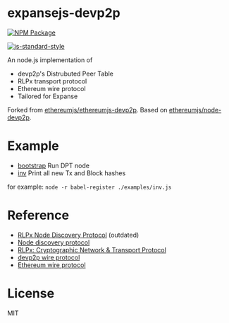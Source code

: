 # expansejs-devp2p

[![NPM Package](https://img.shields.io/npm/v/expansejs-devp2p.svg?style=flat-square)](https://www.npmjs.org/package/expansejs-devp2p)

[![js-standard-style](https://cdn.rawgit.com/feross/standard/master/badge.svg)](https://github.com/feross/standard)

An node.js implementation of

- devp2p's Distrubuted Peer Table
- RLPx transport protocol
- Ethereum wire protocol
- Tailored for Expanse

Forked from [ethereumjs/ethereumjs-devp2p](https://github.com/ethereumjs/node-devp2p).
Based on [ethereumjs/node-devp2p](https://github.com/ethereumjs/node-devp2p).

# Example

  - [bootstrap](examples/bootstrap.js) Run DPT node
  - [inv](examples/inv.js) Print all new Tx and Block hashes

for example: `node -r babel-register ./examples/inv.js`

# Reference

- [RLPx Node Discovery Protocol](https://github.com/ethereum/go-ethereum/wiki/RLPx-----Node-Discovery-Protocol) (outdated)
- [Node discovery protocol](https://github.com/ethereum/wiki/wiki/Node-discovery-protocol)
- [RLPx: Cryptographic Network & Transport Protocol](https://github.com/ethereum/devp2p/blob/master/rlpx.md)
- [devp2p wire protocol](https://github.com/ethereum/wiki/wiki/%C3%90%CE%9EVp2p-Wire-Protocol)
- [Ethereum wire protocol](https://github.com/ethereum/wiki/wiki/Ethereum-Wire-Protocol)

# License

MIT

